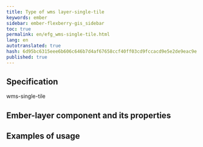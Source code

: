 ```yaml
--- 
title: Type of wms layer-single-tile 
keywords: ember 
sidebar: ember-flexberry-gis_sidebar 
toc: true 
permalink: en/efg_wms-single-tile.html 
lang: en 
autotranslated: true 
hash: 6d95bc6315eee6b606c646b7d4af67658ccf40ff03cd9fccacd9e5e2de9eac9e 
published: true 
--- 
```


## Specification 

wms-single-tile 

## Ember-layer component and its properties 

## Examples of usage 



